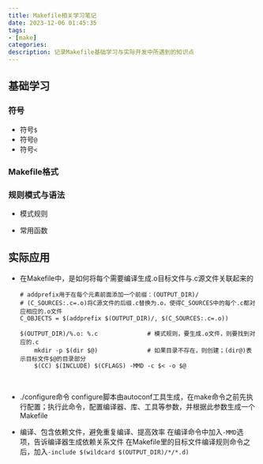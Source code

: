```yaml
---
title: Makefile相关学习笔记
date: 2023-12-06 01:45:35
tags:
- [make]
categories:
description: 记录Makefile基础学习与实际开发中所遇到的知识点
---
```



## 基础学习

### 符号
- 符号`$`
- 符号`@`
- 符号`<`

### Makefile格式


### 规则模式与语法

- 模式规则

- 常用函数

## 实际应用

- 在Makefile中，是如何将每个需要编译生成.o目标文件与.c源文件关联起来的
    ```
    # addprefix用于在每个元素前面添加一个前缀：(OUTPUT_DIR)/
    # (C_SOURCES:.c=.o)将C源文件的后缀.c替换为.o，使得C_SOURCES中的每个.c都对应相应的.o文件
    C_OBJECTS = $(addprefix $(OUTPUT_DIR)/, $(C_SOURCES:.c=.o))
    
    $(OUTPUT_DIR)/%.o: %.c              # 模式规则，要生成.o文件，则要找到对应的.c
        mkdir -p $(dir $@)              # 如果目录不存在，则创建；(dir@)表示目标文件$@的目录部分
        $(CC) $(INCLUDE) $(CFLAGS) -MMD -c $< -o $@
    ```
    <br>
- ./configure命令
    configure脚本由autoconf工具生成，在make命令之前先执行配置；执行此命令，配置编译器、库、工具等参数，并根据此参数生成一个Makefile
    <br>
    
- 编译、包含依赖文件，避免重复编译、提高效率
    在编译命令中加入`-MMD`选项，告诉编译器生成依赖关系文件
    在Makefile里的目标文件编译规则命令之后，加入`-include $(wildcard $(OUTPUT_DIR)/*/*.d)`
    
